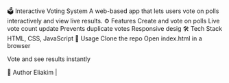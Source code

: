 🗳️ Interactive Voting System
A web-based app that lets users vote on polls interactively and view live results.
⚙️ Features
Create and vote on polls
Live vote count update
Prevents duplicate votes
Responsive desig
🛠️ Tech Stack
HTML, CSS, JavaScript
🚀 Usage
Clone the repo
Open index.html in a browser

Vote and see results instantly

👤 Author
Eliakim | 













